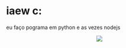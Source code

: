 <h1> iaew c: </h1>
<p> eu faço pograma em python e as vezes nodejs </p>
<p align="center"><img src="https://github-readme-stats.vercel.app/api?username=marcos10pc&count_private=true&hide_border=true&border_radius=5&show_icons=false&include_all_commits=true&bg_color=50,477bff,e047ff&text_color=ffffff&title_color=ffffff" /> </p>
